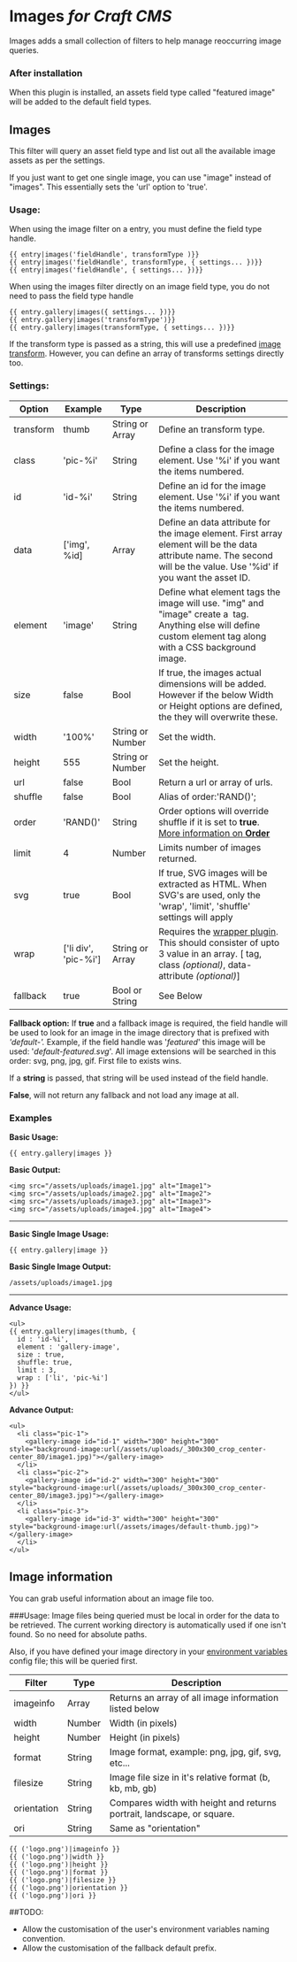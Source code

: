 # Images *for Craft CMS*

Images adds a small collection of filters to help manage reoccurring image queries.

### After installation
When this plugin is installed, an assets field type called "featured image" will be added to the default field types.  

## Images

This filter will query an asset field type and list out all the available image assets as per the settings.

If you just want to get one single image, you can use "image" instead of "images". This essentially sets the 'url' option to 'true'.

### Usage:
When using the image filter on a entry, you must define the field type handle.
```
{{ entry|images('fieldHandle', transformType )}}
{{ entry|images('fieldHandle', transformType, { settings... })}}
{{ entry|images('fieldHandle', { settings... })}}
```
When using the images filter directly on an image field type, you do not need to pass the field type handle
```
{{ entry.gallery|images({ settings... })}}
{{ entry.gallery|images('transformType')}}
{{ entry.gallery|images(transformType, { settings... })}}
```
If the transform type is passed as a string, this will use a predefined [image transform](https://craftcms.com/docs/image-transforms). However, you can define an array of transforms settings directly too.

### Settings:
| Option    | Example                 | Type             | Description
 ---------- | ----------------------- | ---------------- | ------------------
| transform | thumb                  | String or Array  | Define an transform type.
| class     | 'pic-%i'               | String           | Define a class for the image element. Use '%i' if you want the items numbered.
| id        | 'id-%i'                | String           | Define an id for the image element. Use '%i' if you want the items numbered.
| data      | ['img', %id]           | Array            | Define an data attribute for the image element. First array element will be the data attribute name. The second will be the value. Use '%id' if you want the asset ID.
| element   | 'image'                | String           | Define what element tags the image will use. "img" and "image" create a <img> tag. Anything else will define custom element tag along with a CSS background image.
| size      | false                  | Bool             | If true, the images actual dimensions will be added. However if the below Width or Height options are defined, the they will overwrite these.
| width     | '100%'                 | String or Number | Set the width.
| height    | 555                    | String or Number | Set the height.
| url       | false                  | Bool             | Return a url or array of urls.
| shuffle   | false                  | Bool             | Alias of order:'RAND()';
| order     | 'RAND()'               | String           | Order options will override shuffle if it is set to **true**. [More information on **Order**](https://craftcms.com/docs/templating/craft.assets#order)
| limit     | 4                      | Number           | Limits number of images returned.
| svg       | true                   | Bool             | If true, SVG images will be extracted as HTML. When SVG's are used, only the 'wrap', 'limit', 'shuffle' settings will apply
| wrap      | ['li div', 'pic-%i']   | String or Array  | Requires the [wrapper plugin](https://github.com/marknotton/craft-plugin-wrapper). This should consister of upto 3 value in an array. [ tag, class *(optional)*, data-attribute *(optional)*]
| fallback  | true                   | Bool or String   | See Below
**Fallback option:**
If **true** and a fallback image is required, the field handle will be used to look for an image in the image directory that is prefixed with *'default-'.* Example, if the field handle was '*featured*' this image will be used: '*default-featured.svg*'. All image extensions will be searched in this order: svg, png, jpg, gif. First file to exists wins.

If a **string** is passed, that string will be used instead of the field handle.

**False**, will not return any fallback and not load any image at all.

### Examples
**Basic Usage:**
```
{{ entry.gallery|images }}
```
**Basic Output:**
```
<img src="/assets/uploads/image1.jpg" alt="Image1">
<img src="/assets/uploads/image2.jpg" alt="Image2">
<img src="/assets/uploads/image3.jpg" alt="Image3">
<img src="/assets/uploads/image4.jpg" alt="Image4">
```
---

**Basic Single Image Usage:**
```
{{ entry.gallery|image }}
```
**Basic Single Image Output:**
```
/assets/uploads/image1.jpg
```
---

**Advance Usage:**
```
<ul>
{{ entry.gallery|images(thumb, {
  id : 'id-%i',
  element : 'gallery-image',
  size : true,
  shuffle: true,
  limit : 3,
  wrap : ['li', 'pic-%i']
}) }}
</ul>
```
**Advance Output:**
```
<ul>
  <li class="pic-1">
    <gallery-image id="id-1" width="300" height="300" style="background-image:url(/assets/uploads/_300x300_crop_center-center_80/image1.jpg)"></gallery-image>
  </li>
  <li class="pic-2">
    <gallery-image id="id-2" width="300" height="300" style="background-image:url(/assets/uploads/_300x300_crop_center-center_80/image3.jpg)"></gallery-image>
  </li>
  <li class="pic-3">
    <gallery-image id="id-3" width="300" height="300" style="background-image:url(/assets/images/default-thumb.jpg)"></gallery-image>
  </li>
</ul>
```

## Image information

You can grab useful information about an image file too.

###Usage:
Image files being queried must be local in order for the data to be retrieved. The current working directory is automatically used if one isn't found. So no need for absolute paths.

Also, if you have defined your image directory in your [environment variables](https://craftcms.com/docs/multi-environment-configs) config file; this will be queried first.

| Filter      | Type    | Description
| ----------- | ------- | ----------------
| imageinfo   | Array   | Returns an array of all image information listed below
| width       | Number  | Width (in pixels)
| height      | Number  | Height (in pixels)
| format      | String  | Image format, example: png, jpg, gif, svg, etc...
| filesize    | String  | Image file size in it's relative format (b, kb, mb, gb)
| orientation | String  | Compares width with height and returns portrait, landscape, or square.
| ori         | String  | Same as "orientation"

```
{{ ('logo.png')|imageinfo }}
{{ ('logo.png')|width }}
{{ ('logo.png')|height }}
{{ ('logo.png')|format }}
{{ ('logo.png')|filesize }}
{{ ('logo.png')|orientation }}
{{ ('logo.png')|ori }}
```

##TODO:

- Allow the customisation of the user's environment variables naming convention.
- Allow the customisation of the fallback default prefix.
